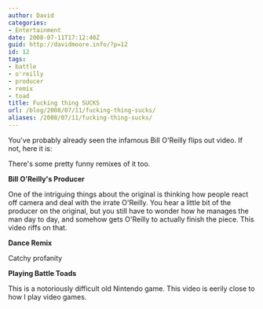 ```yaml
---
author: David
categories:
- Entertainment
date: 2008-07-11T17:12:40Z
guid: http://davidmoore.info/?p=12
id: 12
tags:
- battle
- o'reilly
- producer
- remix
- toad
title: Fucking thing SUCKS
url: /blog/2008/07/11/fucking-thing-sucks/
aliases: /2008/07/11/fucking-thing-sucks/
---
```


You've probably already seen the infamous Bill O'Reilly flips out video. If not, here it is:



There's some pretty funny remixes of it too.

**Bill O'Reilly's Producer**

One of the intriguing things about the original is thinking how people react off camera and deal with the irrate O'Reilly. You hear a little bit of the producer on the original, but you still have to wonder how he manages the man day to day, and somehow gets O'Reilly to actually finish the piece. This video riffs on that.



**Dance Remix**

Catchy profanity



**Playing Battle Toads**

This is a notoriously difficult old Nintendo game. This video is eerily close to how I play video games.
